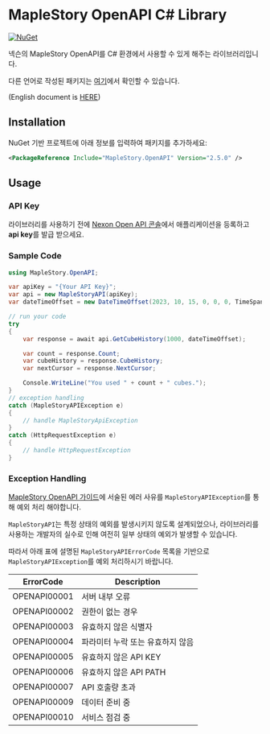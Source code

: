 # MapleStory OpenAPI C# Library

[![NuGet](https://img.shields.io/nuget/v/MapleStory.OpenAPI)](https://www.nuget.org/packages/MapleStory.OpenAPI)

넥슨의 MapleStory OpenAPI를 C# 환경에서 사용할 수 있게 해주는 라이브러리입니다.

다른 언어로 작성된 패키지는 [여기](https://github.com/SpiralMoon/maplestory.openapi)에서 확인할 수 있습니다.

(English document is [HERE](https://github.com/SpiralMoon/maplestory.openapi/blob/master/csharp/README-en.md))

## Installation

NuGet 기반 프로젝트에 아래 정보를 입력하여 패키지를 추가하세요:

```xml
<PackageReference Include="MapleStory.OpenAPI" Version="2.5.0" />
```

## Usage

### API Key

라이브러리를 사용하기 전에 [Nexon Open API 콘솔](https://openapi.nexon.com/my-application/)에서 애플리케이션을 등록하고 **api key**를 발급 받으세요.

### Sample Code

```csharp
using MapleStory.OpenAPI;

var apiKey = "{Your API Key}";
var api = new MapleStoryAPI(apiKey);
var dateTimeOffset = new DateTimeOffset(2023, 10, 15, 0, 0, 0, TimeSpan.FromHours(9));

// run your code
try
{
    var response = await api.GetCubeHistory(1000, dateTimeOffset);

    var count = response.Count;
    var cubeHistory = response.CubeHistory;
    var nextCursor = response.NextCursor;

    Console.WriteLine("You used " + count + " cubes.");
}
// exception handling
catch (MapleStoryAPIException e)
{
    // handle MapleStoryApiException
}
catch (HttpRequestException e)
{
    // handle HttpRequestException
}
```

### Exception Handling

[MapleStory OpenAPI 가이드](https://openapi.nexon.com/guide/request-api)에 서술된 에러 사유를 `MapleStoryAPIException`를 통해 예외 처리 해야합니다.

`MapleStoryAPI`는 특정 상태의 예외를 발생시키지 않도록 설계되었으나, 라이브러리를 사용하는 개발자의 실수로 인해 여전히 일부 상태의 예외가 발생할 수 있습니다.

따라서 아래 표에 설명된 `MapleStoryAPIErrorCode` 목록을 기반으로 `MapleStoryAPIException`를 예외 처리하시기 바랍니다.

| ErrorCode    | Description      |
|--------------|------------------|
| OPENAPI00001 | 서버 내부 오류         |
| OPENAPI00002 | 권한이 없는 경우        |
| OPENAPI00003 | 유효하지 않은 식별자      |
| OPENAPI00004 | 파라미터 누락 또는 유효하지 않음 |
| OPENAPI00005 | 유효하지 않은 API KEY  |
| OPENAPI00006 | 유효하지 않은 API PATH |
| OPENAPI00007 | API 호출량 초과       |
| OPENAPI00009 | 데이터 준비 중        |
| OPENAPI00010 | 서비스 점검 중       |
